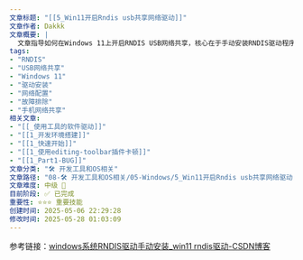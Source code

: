 ```yaml
---
文章标题: "[[5_Win11开启Rndis usb共享网络驱动]]" 
文章作者: Dakkk
文章概要: |
  文章指导如何在Windows 11上开启RNDIS USB网络共享，核心在于手动安装RNDIS驱动程序，以解决系统无法识别RNDIS设备的问题。这能帮助用户通过USB稳定地共享移动设备网络，是解决特定连接难题的实用指南。
tags:
- "RNDIS"
- "USB网络共享"
- "Windows 11"
- "驱动安装"
- "网络配置"
- "故障排除"
- "手机网络共享"
相关文章:
- "[[_使用工具的软件驱动]]"
- "[[1_开发环境搭建]]"
- "[[1_快速开始]]"
- "[[1_使用editing-toolbar插件卡顿]]"
- "[[1_Part1-BUG]]"
文章分类: "🛠️ 开发工具和OS相关"
文章路径: "08-🛠️ 开发工具和OS相关/05-Windows/5_Win11开启Rndis usb共享网络驱动.md"
文章难度: 中级 🌳
目前阶段: ✅ 已完成
重要性: ⭐⭐⭐ 重要技能
创建时间: 2025-05-06 22:29:28
修改时间: 2025-05-28 01:03:09
---
```


参考链接：[windows系统RNDIS驱动手动安装_win11 rndis驱动-CSDN博客](https://blog.csdn.net/baidu_32237719/article/details/78189144)

